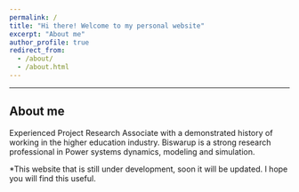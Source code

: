 ```yaml
---
permalink: /
title: "Hi there! Welcome to my personal website"
excerpt: "About me"
author_profile: true
redirect_from: 
  - /about/
  - /about.html
---
```


---
About me
---
Experienced Project Research Associate with a demonstrated history of working in the higher education industry. Biswarup is a strong research professional in Power systems dynamics, modeling and simulation.

*This website that is still under development, soon it will be updated. I hope you will find this useful.


